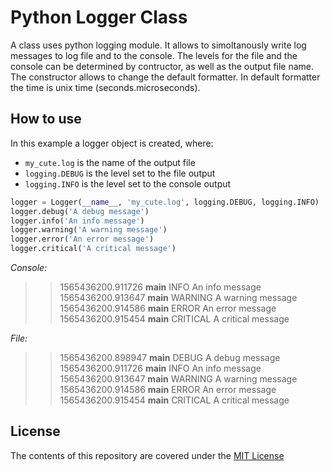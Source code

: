 # Python Logger Class
A class uses python logging module. 
It allows to simoltanously write log messages to log file and to the console.
The levels for the file and the console can be determined by contructor,
as well as the output file name. The constructor allows to change the default
formatter. In default formatter the time is unix time (seconds.microseconds).

## How to use

In this example a logger object is created, where:
* `my_cute.log` is the name of the output file
* `logging.DEBUG` is the level set to the file output
* `logging.INFO` is the level set to the console output

```python
logger = Logger(__name__, 'my_cute.log', logging.DEBUG, logging.INFO)
logger.debug('A debug message')
logger.info('An info message')
logger.warning('A warning message')
logger.error('An error message')
logger.critical('A critical message')
```

*Console:*
>>1565436200.911726 __main__     INFO     An info message
>>1565436200.913647 __main__     WARNING  A warning message
>>1565436200.914586 __main__     ERROR    An error message
>>1565436200.915454 __main__     CRITICAL A critical message

*File:*
>>1565436200.898947 __main__     DEBUG    A debug message
>>1565436200.911726 __main__     INFO     An info message
>>1565436200.913647 __main__     WARNING  A warning message
>>1565436200.914586 __main__     ERROR    An error message
>>1565436200.915454 __main__     CRITICAL A critical message

## License
The contents of this repository are covered under the [MIT License](./LICENSE.txt)